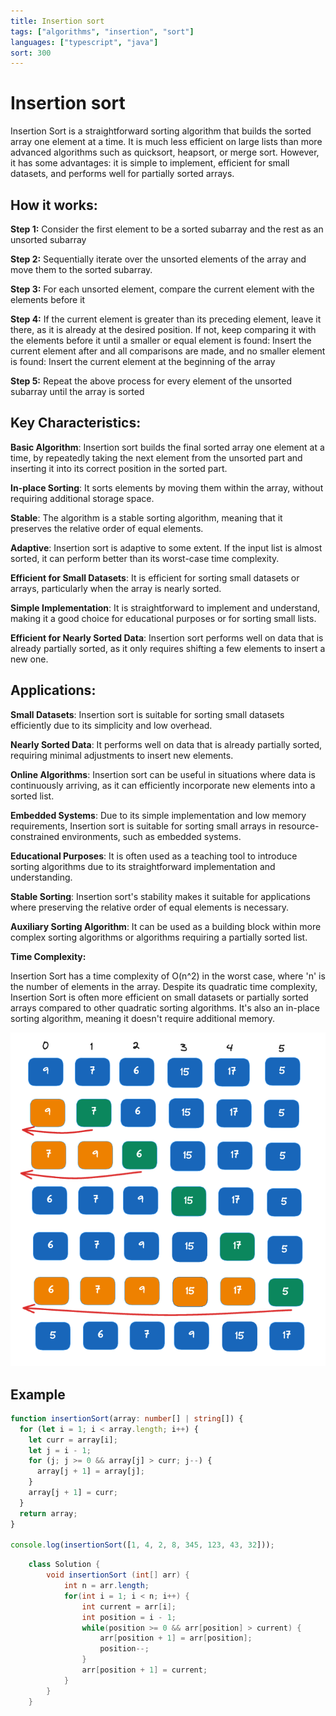 ```yaml
---
title: Insertion sort
tags: ["algorithms", "insertion", "sort"]
languages: ["typescript", "java"]
sort: 300
---
```


# Insertion sort

Insertion Sort is a straightforward sorting algorithm that builds the sorted array one element at a time. It is much less efficient on large lists than more advanced algorithms such as quicksort, heapsort, or merge sort. However, it has some advantages: it is simple to implement, efficient for small datasets, and performs well for partially sorted arrays.

## How it works:

**Step 1:** Consider the first element to be a sorted subarray and the rest as an unsorted subarray

**Step 2:** Sequentially iterate over the unsorted elements of the array and move them to the sorted subarray.

**Step 3:** For each unsorted element, compare the current element with the elements before it

**Step 4:** If the current element is greater than its preceding element, leave it there, as it is already at the desired position. If not, keep comparing it with the elements before it until a smaller or equal element is found: Insert the current element after and all comparisons are made, and no smaller element is found: Insert the current element at the beginning of the array

**Step 5:** Repeat the above process for every element of the unsorted subarray until the array is sorted

## Key Characteristics:

**Basic Algorithm**: Insertion sort builds the final sorted array one element at a time, by repeatedly taking the next element from the unsorted part and inserting it into its correct position in the sorted part.

**In-place Sorting**: It sorts elements by moving them within the array, without requiring additional storage space.

**Stable**: The algorithm is a stable sorting algorithm, meaning that it preserves the relative order of equal elements.

**Adaptive**: Insertion sort is adaptive to some extent. If the input list is almost sorted, it can perform better than its worst-case time complexity.

**Efficient for Small Datasets**: It is efficient for sorting small datasets or arrays, particularly when the array is nearly sorted.

**Simple Implementation**: It is straightforward to implement and understand, making it a good choice for educational purposes or for sorting small lists.

**Efficient for Nearly Sorted Data**: Insertion sort performs well on data that is already partially sorted, as it only requires shifting a few elements to insert a new one.

## Applications:

**Small Datasets**: Insertion sort is suitable for sorting small datasets efficiently due to its simplicity and low overhead.

**Nearly Sorted Data**: It performs well on data that is already partially sorted, requiring minimal adjustments to insert new elements.

**Online Algorithms**: Insertion sort can be useful in situations where data is continuously arriving, as it can efficiently incorporate new elements into a sorted list.

**Embedded Systems**: Due to its simple implementation and low memory requirements, Insertion sort is suitable for sorting small arrays in resource-constrained environments, such as embedded systems.

**Educational Purposes**: It is often used as a teaching tool to introduce sorting algorithms due to its straightforward implementation and understanding.

**Stable Sorting**: Insertion sort's stability makes it suitable for applications where preserving the relative order of equal elements is necessary.

**Auxiliary Sorting Algorithm**: It can be used as a building block within more complex sorting algorithms or algorithms requiring a partially sorted list.

**Time Complexity:**

Insertion Sort has a time complexity of O(n^2) in the worst case, where 'n' is the number of elements in the array. Despite its quadratic time complexity, Insertion Sort is often more efficient on small datasets or partially sorted arrays compared to other quadratic sorting algorithms. It's also an in-place sorting algorithm, meaning it doesn't require additional memory.

![Insertion sort](https://raw.githubusercontent.com/AndersDeath/holy-theory/main/images/insertion-sort.png)

## Example

```typescript
function insertionSort(array: number[] | string[]) {
  for (let i = 1; i < array.length; i++) {
    let curr = array[i];
    let j = i - 1;
    for (j; j >= 0 && array[j] > curr; j--) {
      array[j + 1] = array[j];
    }
    array[j + 1] = curr;
  }
  return array;
}

console.log(insertionSort([1, 4, 2, 8, 345, 123, 43, 32]));
```

<!-- ignore start -->

```java
    class Solution {
        void insertionSort (int[] arr) {
            int n = arr.length;
            for(int i = 1; i < n; i++) {
                int current = arr[i];
                int position = i - 1;
                while(position >= 0 && arr[position] > current) {
                    arr[position + 1] = arr[position];
                    position--;
                }
                arr[position + 1] = current;
            }
        }
    }
```

<!-- ignore end -->
